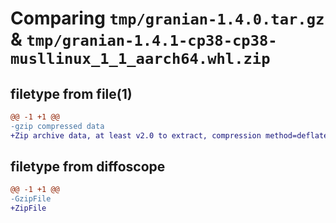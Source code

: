 # Comparing `tmp/granian-1.4.0.tar.gz` & `tmp/granian-1.4.1-cp38-cp38-musllinux_1_1_aarch64.whl.zip`

## filetype from file(1)

```diff
@@ -1 +1 @@
-gzip compressed data
+Zip archive data, at least v2.0 to extract, compression method=deflate
```

## filetype from diffoscope

```diff
@@ -1 +1 @@
-GzipFile
+ZipFile
```

